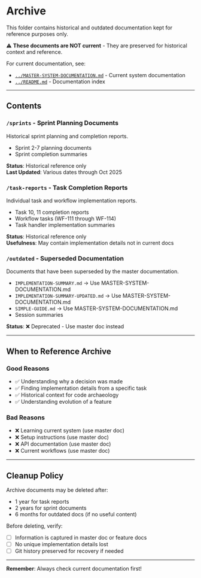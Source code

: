 # Archive

This folder contains historical and outdated documentation kept for reference purposes only.

⚠️ **These documents are NOT current** - They are preserved for historical context and reference.

For current documentation, see:
- [`../MASTER-SYSTEM-DOCUMENTATION.md`](../MASTER-SYSTEM-DOCUMENTATION.md) - Current system documentation
- [`../README.md`](../README.md) - Documentation index

---

## Contents

### `/sprints` - Sprint Planning Documents
Historical sprint planning and completion reports.
- Sprint 2-7 planning documents
- Sprint completion summaries

**Status**: Historical reference only  
**Last Updated**: Various dates through Oct 2025

### `/task-reports` - Task Completion Reports
Individual task and workflow implementation reports.
- Task 10, 11 completion reports
- Workflow tasks (WF-111 through WF-114)
- Task handler implementation summaries

**Status**: Historical reference only  
**Usefulness**: May contain implementation details not in current docs

### `/outdated` - Superseded Documentation
Documents that have been superseded by the master documentation.
- `IMPLEMENTATION-SUMMARY.md` → Use MASTER-SYSTEM-DOCUMENTATION.md
- `IMPLEMENTATION-SUMMARY-UPDATED.md` → Use MASTER-SYSTEM-DOCUMENTATION.md
- `SIMPLE-GUIDE.md` → Use MASTER-SYSTEM-DOCUMENTATION.md
- Session summaries

**Status**: ❌ Deprecated - Use master doc instead

---

## When to Reference Archive

### Good Reasons
- ✅ Understanding why a decision was made
- ✅ Finding implementation details from a specific task
- ✅ Historical context for code archaeology
- ✅ Understanding evolution of a feature

### Bad Reasons
- ❌ Learning current system (use master doc)
- ❌ Setup instructions (use master doc)
- ❌ API documentation (use master doc)
- ❌ Current workflows (use master doc)

---

## Cleanup Policy

Archive documents may be deleted after:
- 1 year for task reports
- 2 years for sprint documents
- 6 months for outdated docs (if no useful content)

Before deleting, verify:
- [ ] Information is captured in master doc or feature docs
- [ ] No unique implementation details lost
- [ ] Git history preserved for recovery if needed

---

**Remember**: Always check current documentation first!
